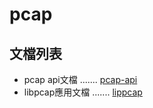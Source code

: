 # pcap


## 文檔列表

* pcap api文檔          ....... [pcap-api](pcap-api.md)
* libpcap應用文檔       ....... [lippcap](lipcpap.md)
